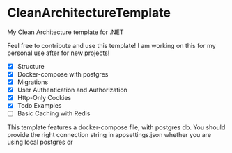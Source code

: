 # CleanArchitectureTemplate
My Clean Architecture template for .NET 

Feel free to contribute and use this template! I am working on this for my personal use after for new projects!

- [x] Structure
- [x] Docker-compose with postgres
- [x] Migrations
- [x] User Authentication and Authorization
- [x] Http-Only Cookies
- [x] Todo Examples
- [ ] Basic Caching with Redis  

This template features a docker-compose file, with postgres db.
You should provide the right connection string in appsettings.json whether you are using local postgres or 
